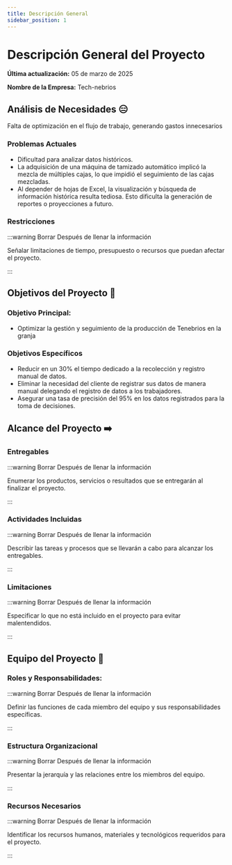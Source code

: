 ```yaml
---
title: Descripción General
sidebar_position: 1
---
```


# Descripción General del Proyecto

**Última actualización:** 05 de marzo de 2025

**Nombre de la Empresa:** Tech-nebrios

## Análisis de Necesidades 😑
Falta de optimización en el flujo de trabajo, generando gastos innecesarios

### Problemas Actuales

- Dificultad para analizar datos históricos.
- La adquisición de una máquina de tamizado automático implicó la mezcla de múltiples cajas, lo que impidió el seguimiento de las cajas mezcladas.
- Al depender de hojas de Excel, la visualización y búsqueda de información histórica resulta tediosa. Esto dificulta la generación de reportes o proyecciones a futuro.

### Restricciones

:::warning Borrar Después de llenar la información

Señalar limitaciones de tiempo, presupuesto o recursos que puedan afectar el proyecto.

:::

## Objetivos del Proyecto 🎯

### Objetivo Principal:

- Optimizar la gestión y seguimiento de la producción de Tenebrios en la granja

### Objetivos Específicos

- Reducir en un 30% el tiempo dedicado a la recolección y registro manual de datos.
- Eliminar la necesidad del cliente de registrar sus datos de manera manual delegando el registro de datos a los trabajadores.
- Asegurar una tasa de precisión del 95% en los datos registrados para la toma de decisiones.

## Alcance del Proyecto ➡️

### Entregables

:::warning Borrar Después de llenar la información

Enumerar los productos, servicios o resultados que se entregarán al finalizar el proyecto.

:::

### Actividades Incluidas

:::warning Borrar Después de llenar la información

Describir las tareas y procesos que se llevarán a cabo para alcanzar los entregables.

:::

### Limitaciones

:::warning Borrar Después de llenar la información

Especificar lo que no está incluido en el proyecto para evitar malentendidos.

:::

## Equipo del Proyecto 👥

### Roles y Responsabilidades:

:::warning Borrar Después de llenar la información

Definir las funciones de cada miembro del equipo y sus responsabilidades específicas.

:::

### Estructura Organizacional

:::warning Borrar Después de llenar la información

Presentar la jerarquía y las relaciones entre los miembros del equipo.

:::

### Recursos Necesarios

:::warning Borrar Después de llenar la información

Identificar los recursos humanos, materiales y tecnológicos requeridos para el proyecto.

:::

